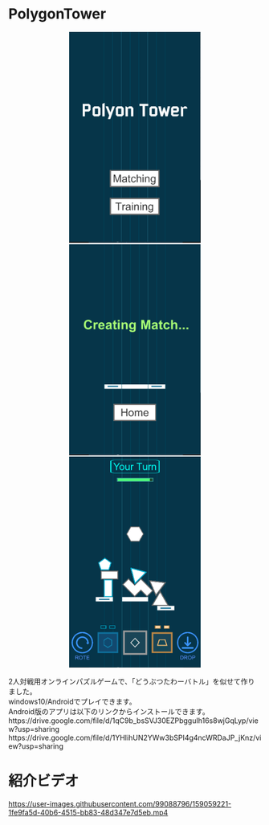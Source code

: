 # PolygonTower
<p align="center">
  <img src="images/title.PNG" alt="Title" height="420px">
  <img src="images/matching.PNG" alt="Matching" height="420px">
  <img src="images/battle.PNG" alt="Battle" height="420px">
</p>
2人対戦用オンラインパズルゲームで、「どうぶつたわーバトル」を似せて作りました。  
<br>windows10/Androidでプレイできます。  
<br>Android版のアプリは以下のリンクからインストールできます。
<br>https://drive.google.com/file/d/1qC9b_bsSVJ30EZPbgguIh16s8wjGqLyp/view?usp=sharing
<br>https://drive.google.com/file/d/1YHIihUN2YWw3bSPI4g4ncWRDaJP_jKnz/view?usp=sharing


# 紹介ビデオ
https://user-images.githubusercontent.com/99088796/159059221-1fe9fa5d-40b6-4515-bb83-48d347e7d5eb.mp4

